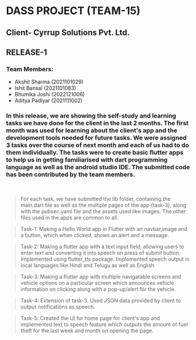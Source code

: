 # DASS PROJECT (TEAM-15)
## Client- Cyrrup Solutions Pvt. Ltd.
## RELEASE-1
### Team Members:
- Akshit Sharma (2021101029)
- Ishit Bansal (2021101083)
- Bhumika Joshi (2022121006)
- Aditya Padiyar (2021111002)

### In this release, we are showing the self-study and learning tasks we have done for the client in the last 2 months. The first month was used for learning about the client's app and the development tools needed for future tasks. We were assigned 3 tasks over the course of next month and each of us had to do them individually. The tasks were to create basic flutter apps to help us in getting familiarised with dart programming language as well as the android studio IDE. The submitted code has been contributed by the team members.
<br>

> For each task, we have submitted the lib folder, containing the main.dart file as well as the multiple pages of the app (task-3), along with the pubsec.yaml file and the assets used like images. The other files used in the apps are common to all.

> Task-1:
  Making a Hello World app in Flutter with an navbar,image and a button, which when clicked, shows an alert and a message.

> Task-2:
  Making a flutter app with a text input field, allowing users to enter text and converting it into speech on press of submit button. Implemented using flutter_tts package. Implemented speech output in local languages like Hindi and Telugu as well as English. 

> Task-3:
  Making a flutter app with multiple navigatable screens and vehicle options on a particular screen which announces vehicle information on clicking along with a pop-up/alert for the vehicle.

> Task-4:
  Extension of task-3. Used JSON data provided by client to output notifications as speech.
  
> Task-5:
  Created the UI for home page for client's app and implemented text to speech feature which outputs the amount of fuel theft for the last week and month on opening the page.
